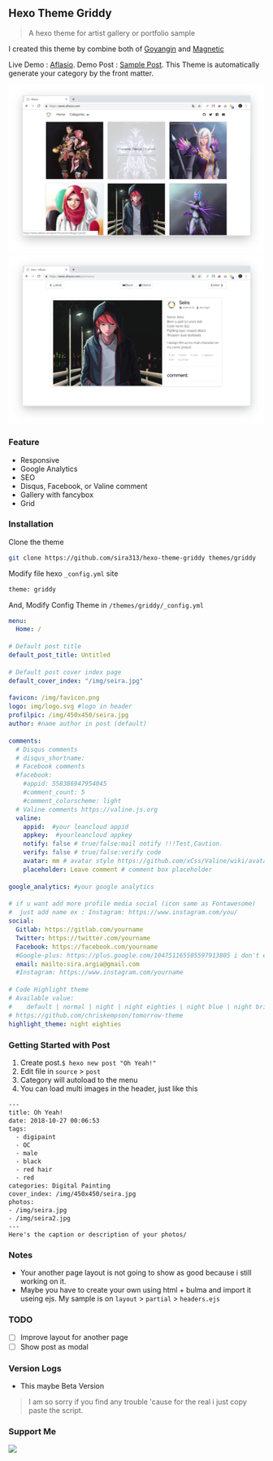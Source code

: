 ## Hexo Theme Griddy

> A hexo theme for artist gallery or portfolio sample

I created this theme by combine both of [Goyangin](https://github.com/g3xx/goyangin) and [Magnetic](https://github.com/g3xx/goyangin)

Live Demo : [Aflasio](https://hexo-theme-griddy.netlify.com). 
Demo Post : [Sample Post](https://hexo-theme-griddy.netlify.com/post/pepper-carrot-fanart/). 
This Theme is automatically generate your category by the front matter.

![demo](ss.png)
![demo2](ss2.png)

### Feature
 - Responsive 
 - Google Analytics
 - SEO
 - Disqus, Facebook, or Valine comment
 - Gallery with fancybox
 - Grid
### Installation
Clone the theme

```bash
git clone https://github.com/sira313/hexo-theme-griddy themes/griddy
```

Modify file hexo `_config.yml` site

```bash
theme: griddy
```

And, Modify Config Theme in `/themes/griddy/_config.yml`
```yaml
menu:
  Home: /

# Default post title
default_post_title: Untitled

# Default post cover index page
default_cover_index: "/img/seira.jpg"

favicon: /img/favicon.png
logo: img/logo.svg #logo in header
profilpic: /img/450x450/seira.jpg
author: #name author in post (default)

comments:
  # Disqus comments
  # disqus_shortname:
  # Facebook comments
  #facebook:
    #appid: 558386947954045
    #comment_count: 5
    #comment_colorscheme: light
  # Valine comments https://valine.js.org
  valine:
    appid:  #your leancloud appid
    appkey:  #yourleancloud appkey
    notify: false # true/false:mail notify !!!Test,Caution.
    verify: false # true/false:verify code
    avatar: mm # avatar style https://github.com/xCss/Valine/wiki/avatar-setting-for-valine
    placeholder: Leave comment # comment box placeholder
    
google_analytics: #your google analytics

# if u want add more profile media social (icon same as Fontawesome)
#  just add name ex : Instagram: https://www.instagram.com/you/
social:
  Gitlab: https://gitlab.com/yourname
  Twitter: https://twitter.com/yourname
  Facebook: https://facebook.com/yourname
  #Google-plus: https://plus.google.com/104751165505597913805 i don't event know why i keep this, i just love g+ forever
  email: mailto:sira.argia@gmail.com
  #Instagram: https://www.instagram.com/yourname

# Code Highlight theme
# Available value:
#    default | normal | night | night eighties | night blue | night bright
# https://github.com/chriskempson/tomorrow-theme
highlight_theme: night eighties

```
### Getting Started with Post
1. Create post.`$ hexo new post "Oh Yeah!"`
2. Edit file in `source` > `post`
3. Category will autoload to the menu
4. You can load multi images in the header, just like this
```
---
title: Oh Yeah!
date: 2018-10-27 00:06:53
tags: 
  - digipaint
  - OC
  - male
  - black
  - red hair
  - red
categories: Digital Painting
cover_index: /img/450x450/seira.jpg
photos: 
- /img/seira.jpg
- /img/seira2.jpg
---
Here's the caption or description of your photos/

```
### Notes

- Your another page layout is not going to show as good because i still working on it.
- Maybe you have to create your own using html + bulma and import it useing ejs. My sample is on `layout` > `partial` > `headers.ejs`

### TODO

- [ ] Improve layout for another page
- [ ] Show post as modal

### Version Logs

- This maybe Beta Version 
> I am so sorry if you find any trouble 'cause for the real i just copy paste the script.
### Support Me

[![](https://i.ibb.co/BKRhBpK/paypal-donate-button-high-quality-png.png)](https://paypal.me/aflasio)
